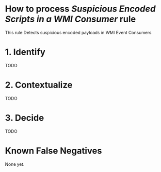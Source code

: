 # How to process *Suspicious Encoded Scripts in a WMI Consumer* rule
This rule Detects suspicious encoded payloads in WMI Event Consumers

# 1. Identify
TODO

# 2. Contextualize
TODO

# 3. Decide
TODO

# Known False Negatives
None yet.
